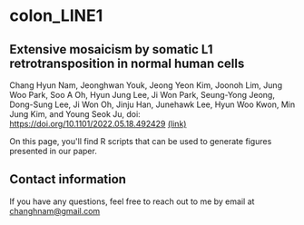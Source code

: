 # colon_LINE1

## Extensive mosaicism by somatic L1 retrotransposition in normal human cells

Chang Hyun Nam, Jeonghwan Youk, Jeong Yeon Kim, Joonoh Lim, Jung Woo Park, Soo A Oh, Hyun Jung Lee, Ji Won Park, Seung-Yong Jeong, Dong-Sung Lee, Ji Won Oh, Jinju Han, Junehawk Lee, Hyun Woo Kwon, Min Jung Kim, and Young Seok Ju, doi: https://doi.org/10.1101/2022.05.18.492429 [(link)](https://www.biorxiv.org/content/10.1101/2022.05.18.492429v1.full)

On this page, you'll find R scripts that can be used to generate figures presented in our paper. 

## Contact information
If you have any questions, feel free to reach out to me by email at changhnam@gmail.com
